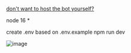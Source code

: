 [don't want to host the bot yourself?](https://discord.com/oauth2/authorize?client_id=1232410730641362976)

node 16 *

create .env based on .env.example
npm run dev

![image](https://github.com/incompetentdevs/antispypet/assets/158991746/dc3c0768-e035-45ed-8ecf-f9037e8d95db)
